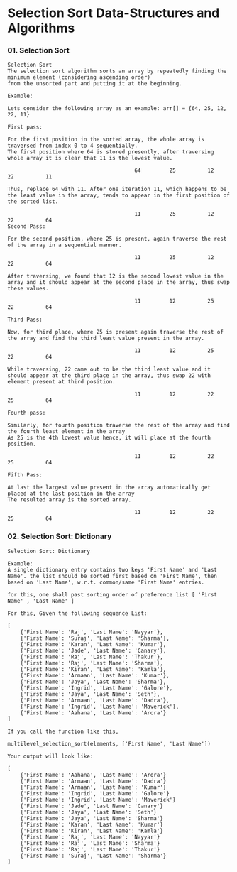 # Selection Sort Data-Structures and Algorithms

### 01. Selection Sort

    Selection Sort
    The selection sort algorithm sorts an array by repeatedly finding the minimum element (considering ascending order)
    from the unsorted part and putting it at the beginning.

    Example:

    Lets consider the following array as an example: arr[] = {64, 25, 12, 22, 11}

    First pass:

    For the first position in the sorted array, the whole array is traversed from index 0 to 4 sequentially.
    The first position where 64 is stored presently, after traversing whole array it is clear that 11 is the lowest value.

                                            64   	   25   	   12   	   22   	   11

    Thus, replace 64 with 11. After one iteration 11, which happens to be the least value in the array, tends to appear in the first position of the sorted list.

                                            11   	   25   	   12   	   22   	   64
    Second Pass:

    For the second position, where 25 is present, again traverse the rest of the array in a sequential manner.

                                            11   	   25   	   12   	   22   	   64

    After traversing, we found that 12 is the second lowest value in the array and it should appear at the second place in the array, thus swap these values.

                                            11   	   12   	   25   	   22   	   64

    Third Pass:

    Now, for third place, where 25 is present again traverse the rest of the array and find the third least value present in the array.

                                            11   	   12   	   25   	   22   	   64

    While traversing, 22 came out to be the third least value and it should appear at the third place in the array, thus swap 22 with element present at third position.

                                            11   	   12   	   22   	   25   	   64

    Fourth pass:

    Similarly, for fourth position traverse the rest of the array and find the fourth least element in the array
    As 25 is the 4th lowest value hence, it will place at the fourth position.

                                            11   	   12   	   22   	   25   	   64

    Fifth Pass:

    At last the largest value present in the array automatically get placed at the last position in the array
    The resulted array is the sorted array.

                                            11   	   12   	   22   	   25   	   64

### 02. Selection Sort: Dictionary

    Selection Sort: Dictionary

    Example:
    A single dictionary entry contains two keys 'First Name' and 'Last Name'. the list should be sorted first based on 'First Name', then based on 'Last Name', w.r.t. common/same 'First Name' entries.

    for this, one shall past sorting order of preference list [ 'First Name' , 'Last Name' ]

    For this, Given the following sequence List:

    [
        {'First Name': 'Raj', 'Last Name': 'Nayyar'},
        {'First Name': 'Suraj', 'Last Name': 'Sharma'},
        {'First Name': 'Karan', 'Last Name': 'Kumar'},
        {'First Name': 'Jade', 'Last Name': 'Canary'},
        {'First Name': 'Raj', 'Last Name': 'Thakur'},
        {'First Name': 'Raj', 'Last Name': 'Sharma'},
        {'First Name': 'Kiran', 'Last Name': 'Kamla'},
        {'First Name': 'Armaan', 'Last Name': 'Kumar'},
        {'First Name': 'Jaya', 'Last Name': 'Sharma'},
        {'First Name': 'Ingrid', 'Last Name': 'Galore'},
        {'First Name': 'Jaya', 'Last Name': 'Seth'},
        {'First Name': 'Armaan', 'Last Name': 'Dadra'},
        {'First Name': 'Ingrid', 'Last Name': 'Maverick'},
        {'First Name': 'Aahana', 'Last Name': 'Arora'}
    ]

    If you call the function like this,

    multilevel_selection_sort(elements, ['First Name', 'Last Name'])

    Your output will look like:

    [
        {'First Name': 'Aahana', 'Last Name': 'Arora'}
        {'First Name': 'Armaan', 'Last Name': 'Dadra'}
        {'First Name': 'Armaan', 'Last Name': 'Kumar'}
        {'First Name': 'Ingrid', 'Last Name': 'Galore'}
        {'First Name': 'Ingrid', 'Last Name': 'Maverick'}
        {'First Name': 'Jade', 'Last Name': 'Canary'}
        {'First Name': 'Jaya', 'Last Name': 'Seth'}
        {'First Name': 'Jaya', 'Last Name': 'Sharma'}
        {'First Name': 'Karan', 'Last Name': 'Kumar'}
        {'First Name': 'Kiran', 'Last Name': 'Kamla'}
        {'First Name': 'Raj', 'Last Name': 'Nayyar'}
        {'First Name': 'Raj', 'Last Name': 'Sharma'}
        {'First Name': 'Raj', 'Last Name': 'Thakur'}
        {'First Name': 'Suraj', 'Last Name': 'Sharma'}
    ]
